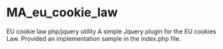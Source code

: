 # MA_eu_cookie_law

EU cookie law php/jquery utility 
A simple Jquery plugin for the EU cookies Law. 
Provided an implementation sample in the index.php file.
